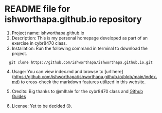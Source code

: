 # README file for ishworthapa.github.io repository

1. Project name: ishworthapa.github.io
2. Description: This is my personal homepage developed as part of an exercise in cybr8470 class. 
3. Installation: Run the following command in terminal to download the project.

``` 
  git clone https://github.com/ishworthapa/ishworthapa.github.io.git

``` 
4. Usage: You can view index.md and browse to [url here] (https://github.com/ishworthapa/ishworthapa.github.io/blob/main/index.md) to cross-check the markdown features utilized in this website.

5. Credits: Big thanks to @mlhale for the cybr8470 class and [Github Guides](https://guides.github.com)

6. License: Yet to be decided :confused:.

